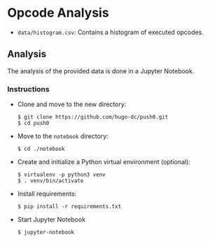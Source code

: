 # Opcode Analysis

- `data/histogram.csv`: Contains a histogram of executed opcodes.

## Analysis

The analysis of the provided data is done in a Jupyter Notebook.

### Instructions

- Clone and move to the new directory:

      $ git clone https://github.com/hugo-dc/push0.git
      $ cd push0

- Move to the `notebook` directory:

      $ cd ./notebook

- Create and initialize a Python virtual environment (optional):

      $ virtualenv -p python3 venv
      $ . venv/bin/activate

- Install requirements:

      $ pip install -r requirements.txt

- Start Jupyter Notebook

      $ jupyter-notebook


